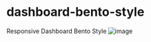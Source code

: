 # dashboard-bento-style
Responsive Dashboard  Bento Style
![image](https://github.com/nabinjana-dsc/dashboard-bento-style/assets/120771456/403dcdeb-a868-4b95-b997-a02b61f0107b)
